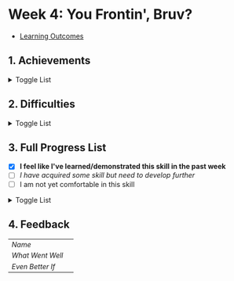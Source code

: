 # Week 4: You Frontin', Bruv?

- [Learning Outcomes](https://learn.foundersandcoders.com/course/syllabus/developer/week04-project03-frontend/learning-outcomes/)

## 1. Achievements

<details><summary>Toggle List</summary>

<details><summary><strong>Commit Messages</strong></summary>

---
Realising that I was beginning to struggle to understand the impact of my team's code, I realised this probably meant that they, in turn, were struggling to understand my code.

![commit messages](../images/week4/commit.jpg)

Since then, I've tried to be more conscientious about writing clear commit messages.

---
</details>

<details><summary><strong>Using Project Structure to Support My Team</strong></summary>

---
As we were trying to create a cohesive aesthetic across multiple components, I wanted to make sure that we could benefit from the shared components across the pages. Organising them according to their purpose made this easier to understand.

![project structure](../images/week4/component.jpg)

I also suggested that we should create a `Content.tsx` component to act as the container for our pages.

```ts
function App() {
	return (
		<>
			<Header />
			<Content />
			<Footer />
		</>
	);
}
```

---
</details>

<details><summary><strong>Creating & Using Context</strong></summary>

---
I create a context in `Content.tsx`, the layout section that would contain our individual pages.

```ts
import { createContext, useState } from 'react';

export const UserContext = createContext({
	userName: "",
	setUserName: () => {},
});
```

I made the `UserContext` available to the `Content` component and its children by wrapping the `Content` component in a `UserContext.Provider`.

```ts
function Content() {
	const [userName, setUserName] = useState("");

	const userContextValue = {
		userName,
		setUserName,
	};
	
	return (
		<UserContext.Provider value={userContextValue}>
		<main>
			{renderPage()}
		</main>
		</UserContext.Provider>
	)
}
```

We can now access the `UserContext` in any of the components that are children of the `Content` component. 

We can use `setUserName()` on one page...

```ts
function LandingPage({ setUserName }) {
	const handleSubmit = (name) => {
		setUserName(name);
		onNext();
	};

	return (
		<>
			<LandingText />
			<NameForm onSubmit={handleSubmit} />
		</>
	)
}
```

...and access it in another page.

```ts
function PlaylistPage({ onNext }) {
  const { userName } = useContext(UserContext);

  return (
		<section>
			<p>{userName}, this is your</p>
			<p className="text-white">TOP 5</p>
		</section>
	);
}
```

---
</details>

<details><summary><strong>Creating a Dev Menu</strong></summary>

---
We were running into bottleneck issues; the sequential, data-triggered nature of our pages meant that the team couldn't preview the components in isolation.

So I knocked up a Dev Menu component that would allow us to preview the components in isolation.

```ts
	interface DevToolsProps { setCurrentPage: (page: string) => void }

	const DevTools: React.FC<DevToolsProps> = ({ setCurrentPage }) => {
		const pages = ['dummy', 'landing', 'input', 'loading', 'playlist'];

		return (
			<div style={{ position: 'fixed', bottom: 0 }}>
				{pages.map((page) => (
					<button key={page} onClick={() => setCurrentPage(page)}>
						{page}
					</button>
				))}
			</div>
		);
	};
```

I was able to do this quickly due to storing the `setCurrentPage()` function in a Context.

---
</details>

<details><summary><strong>VSCode Workspaces</strong></summary>

---
I discovered that VSCode has a feature called "Workspaces" that allows me to open multiple projects in the same editor. This helped a lot when making calls to our backend from our frontend.

![vscode workspace](../images/week4/workspace.jpg)

It's also helping me write this progress log.

![Week 4 Workspace](../images/week4/week4workspace.jpg)

---
</details>

</details>

## 2. Difficulties

<details><summary>Toggle List</summary>

---

### Commit Messages

Whilst I started writing conventional commit messages, I didn't always follow this rule when I was tired or frustrated.

### Syntax vs Systems

> Bear with me, I'm kind of working this out while I type

<details><summary>This is LONG, so I'm putting it in a details tag</summary>

#### The Issue

My understanding of how to write code is much more advanced than my knowledge of the systems I am interacting with. When I can grasp the underlying structure of a system, I have a much easier time with it:

- TypeScript interfaces
- React components
- git commands

I know what I am doing when I type `git add .` vs `git commit`, and I can visualise the relationships between `App.tsx`, `Content.tsx` and `Landing.tsx`.

However, I am not improving as quickly in other areas.

- The `CORS` error
- asynchronous code
- CSS
- Understanding when & how to use `import` vs `require`

#### The Cause

I think this is a moment where my neurodivergence is beginning to rear its head in my developer role. I know from educational psychologist reports going back to 1991 that I have a fairly uncommon brain:

- I know that...
  - My ADHD symptomology is more severe than 95% of other people with ADHD
  - I'm also possibly diagnosably autistic (though this is debatable).
- However...
  - I am not dyslexic, which is *incredibly* uncommon with my severity of ADHD
  - My ability to conceptualise & extrapolate logical systems is in the 99.99% percentile.
  
There isn't yet enough research on this yet, partly because there aren't enough of us, but studies are beginning to identify that someone like me develops "hyperlexia". This is essentially being able to understand abstract systems very quickly (converting written text into ideas, conceptualising complex networks or relationships, etc.), but struggling when we don't have the right mental models to understand the world.

When I look back at the areas I'm struggling with, I can see that these are areas where I don't understand the fundamental logic of the system.

#### The Solution

I'm not sure yet, but I think I need to search for resources that can help me understand the underlying structure of these systems. I can't expect myself to abstract the idea of "Testing" just from writing tests; I need to understand what to test, when to test, different viewpoints on testing, etc. So I'm going to try doing that.

</details>

> SORRY FOR HOW LONG THAT WAS

---
</details>

## 3. Full Progress List

- [X] **I feel like I've learned/demonstrated this skill in the past week**
- [ ] *I have acquired some skill but need to develop further*
- [ ] I am not yet comfortable in this skill

<details><summary>Toggle List</summary>

---

### React

- [X] **Learn how to integrate TypeScript with a React**
- [ ] *Understand the concepts of components, props, and state in React*
- [X] **Implement routing in a single-page application using React Router**
- [ ] *Manage global state and side-effects in React applications*
- [ ] *Create reusable UI components and manage their lifecycle*
- [ ] *Handle asynchronous operations and manage data fetching in React*
- [ ] Follow best practices in React development

### Node 

- [X] **Set environment variables and understand their use case**

### Software Architecture 

- [X] **Draw a diagram representing the flow of our application**
- [X] **Follow a consistent pattern for naming our folders, files and variables**

---

</details>

## 4. Feedback

|                  |                         |
| ---------------- | ----------------------- |
| *Name*           |                         |
| *What Went Well* |                         |
| *Even Better If* |                         |
